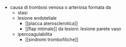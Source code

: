 - causa di trombosi venosa o arteriosa formata da
	- stasi
	- lesione endoteliale
		- [[placca aterosclerotica]]
		- [[flap intimale]] da lesioni: lesione parete vaso
	- ipercoagulabilita
		- [[sindromi trombofiliche]]